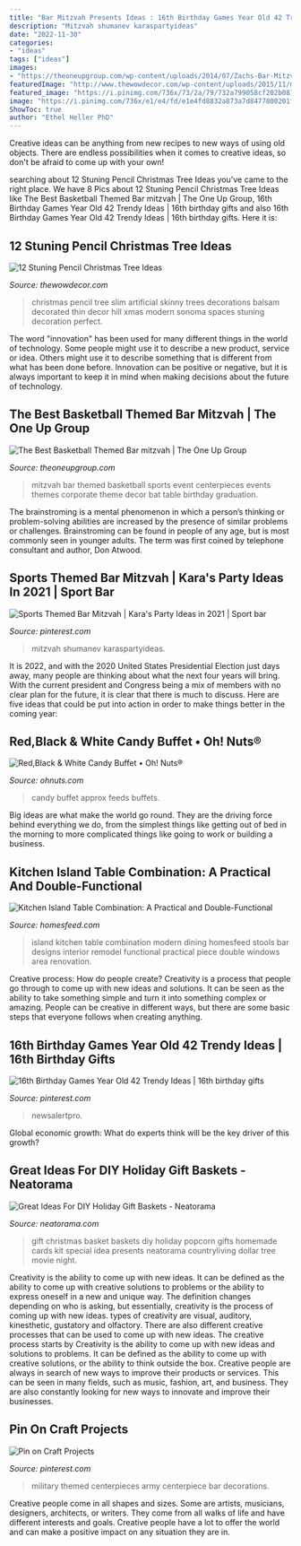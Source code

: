 ```yaml
---
title: "Bar Mitzvah Presents Ideas : 16th Birthday Games Year Old 42 Trendy Ideas"
description: "Mitzvah shumanev karaspartyideas"
date: "2022-11-30"
categories:
- "ideas"
tags: ["ideas"]
images:
- "https://theoneupgroup.com/wp-content/uploads/2014/07/Zachs-Bar-Mitzvah-decor.jpg"
featuredImage: "http://www.thewowdecor.com/wp-content/uploads/2015/11/modern-pencil-christmas-tree-decor.jpg"
featured_image: "https://i.pinimg.com/736x/73/2a/79/732a799058cf202b081d720259764aae--military-soldier-party-centerpieces.jpg"
image: "https://i.pinimg.com/736x/e1/e4/fd/e1e4fd8832a873a7d8477800201f6d36.jpg"
ShowToc: true
author: "Ethel Heller PhD"
---
```



Creative ideas can be anything from new recipes to new ways of using old objects. There are endless possibilities when it comes to creative ideas, so don't be afraid to come up with your own!

	

		
searching about 12 Stuning Pencil Christmas Tree Ideas you've came to the right place. We have 8 Pics about 12 Stuning Pencil Christmas Tree Ideas like The Best Basketball Themed Bar mitzvah | The One Up Group, 16th Birthday Games Year Old 42 Trendy Ideas | 16th birthday gifts and also 16th Birthday Games Year Old 42 Trendy Ideas | 16th birthday gifts. Here it is:
		
    
## 12 Stuning Pencil Christmas Tree Ideas

<img loading=lazy src="http://www.thewowdecor.com/wp-content/uploads/2015/11/modern-pencil-christmas-tree-decor.jpg" onerror="this.onerror=null;this.src='https://tse3.mm.bing.net/th?id=OIP.kQKkRQb2j2hArAQAIEbxPAHaJ6&amp;pid=15.1';" alt="12 Stuning Pencil Christmas Tree Ideas">

_Source: thewowdecor.com_

>christmas pencil tree slim artificial skinny trees decorations balsam decorated thin decor hill xmas modern sonoma spaces stuning decoration perfect. 

	

The word "innovation" has been used for many different things in the world of technology. Some people might use it to describe a new product, service or idea. Others might use it to describe something that is different from what has been done before. Innovation can be positive or negative, but it is always important to keep it in mind when making decisions about the future of technology.

    
## The Best Basketball Themed Bar Mitzvah | The One Up Group

<img loading=lazy src="https://theoneupgroup.com/wp-content/uploads/2014/07/Zachs-Bar-Mitzvah-decor.jpg" onerror="this.onerror=null;this.src='https://tse4.mm.bing.net/th?id=OIP.JFpTbT-9eL_yxCe40OXwwgHaE8&amp;pid=15.1';" alt="The Best Basketball Themed Bar mitzvah | The One Up Group">

_Source: theoneupgroup.com_

>mitzvah bar themed basketball sports event centerpieces events themes corporate theme decor bat table birthday graduation. 

	

The brainstroming is a mental phenomenon in which a person’s thinking or problem-solving abilities are increased by the presence of similar problems or challenges. Brainstroming can be found in people of any age, but is most commonly seen in younger adults. The term was first coined by telephone consultant and author, Don Atwood.

    
## Sports Themed Bar Mitzvah | Kara&#039;s Party Ideas In 2021 | Sport Bar

<img loading=lazy src="https://i.pinimg.com/736x/de/39/8b/de398b411542cbb8f69e378f47524343.jpg" onerror="this.onerror=null;this.src='https://tse1.mm.bing.net/th?id=OIP.ZKPihovzAfklM1Gg0fCUdwHaE8&amp;pid=15.1';" alt="Sports Themed Bar Mitzvah | Kara&#039;s Party Ideas in 2021 | Sport bar">

_Source: pinterest.com_

>mitzvah shumanev karaspartyideas. 

	

It is 2022, and with the 2020 United States Presidential Election just days away, many people are thinking about what the next four years will bring. With the current president and Congress being a mix of members with no clear plan for the future, it is clear that there is much to discuss. Here are five ideas that could be put into action in order to make things better in the coming year: 

    
## Red,Black &amp; White Candy Buffet • Oh! Nuts®

<img loading=lazy src="http://www.ohnuts.com/showImage.cfm/extra-large/red-black-white-candy-buffet-final3.jpg" onerror="this.onerror=null;this.src='https://tse2.mm.bing.net/th?id=OIP.8KR35PFB1AdDR4A6t5w28QHaE7&amp;pid=15.1';" alt="Red,Black &amp; White Candy Buffet • Oh! Nuts®">

_Source: ohnuts.com_

>candy buffet approx feeds buffets. 

	

Big ideas are what make the world go round. They are the driving force behind everything we do, from the simplest things like getting out of bed in the morning to more complicated things like going to work or building a business.

    
## Kitchen Island Table Combination: A Practical And Double-Functional

<img loading=lazy src="https://homesfeed.com/wp-content/uploads/2015/10/Kitchen-island-table-combination-with-modern-bar-stools-three-series-of-modern-white-pendant-lamps-.jpg" onerror="this.onerror=null;this.src='https://tse4.mm.bing.net/th?id=OIP.0JEaD7oPTM8yrNpVeCh3bQHaJT&amp;pid=15.1';" alt="Kitchen Island Table Combination: A Practical and Double-Functional">

_Source: homesfeed.com_

>island kitchen table combination modern dining homesfeed stools bar designs interior remodel functional practical piece double windows area renovation. 

	

Creative process: How do people create?
Creativity is a process that people go through to come up with new ideas and solutions. It can be seen as the ability to take something simple and turn it into something complex or amazing. People can be creative in different ways, but there are some basic steps that everyone follows when creating anything.

    
## 16th Birthday Games Year Old 42 Trendy Ideas | 16th Birthday Gifts

<img loading=lazy src="https://i.pinimg.com/736x/e1/e4/fd/e1e4fd8832a873a7d8477800201f6d36.jpg" onerror="this.onerror=null;this.src='https://tse4.mm.bing.net/th?id=OIP.YTRiRAIbtOK2WTnfSrXD2wAAAA&amp;pid=15.1';" alt="16th Birthday Games Year Old 42 Trendy Ideas | 16th birthday gifts">

_Source: pinterest.com_

>newsalertpro. 

	

Global economic growth: What do experts think will be the key driver of this growth?
 

    
## Great Ideas For DIY Holiday Gift Baskets - Neatorama

<img loading=lazy src="https://uploads.neatorama.com/images/posts/751/93/93751/1480776920-0.jpg" onerror="this.onerror=null;this.src='https://tse4.mm.bing.net/th?id=OIP.Dx4T30OLR4WD3D1rJm3ZXwHaLH&amp;pid=15.1';" alt="Great Ideas For DIY Holiday Gift Baskets - Neatorama">

_Source: neatorama.com_

>gift christmas basket baskets diy holiday popcorn gifts homemade cards kit special idea presents neatorama countryliving dollar tree movie night. 

	

Creativity is the ability to come up with new ideas. It can be defined as the ability to come up with creative solutions to problems or the ability to express oneself in a new and unique way. The definition changes depending on who is asking, but essentially, creativity is the process of coming up with new ideas. types of creativity are visual, auditory, kinesthetic, gustatory and olfactory. There are also different creative processes that can be used to come up with new ideas. The creative process starts by
Creativity is the ability to come up with new ideas and solutions to problems. It can be defined as the ability to come up with creative solutions, or the ability to think outside the box. Creative people are always in search of new ways to improve their products or services. This can be seen in many fields, such as music, fashion, art, and business. They are also constantly looking for new ways to innovate and improve their businesses.

    
## Pin On Craft Projects

<img loading=lazy src="https://i.pinimg.com/736x/73/2a/79/732a799058cf202b081d720259764aae--military-soldier-party-centerpieces.jpg" onerror="this.onerror=null;this.src='https://tse3.mm.bing.net/th?id=OIP.faGxX42c_xm8f6D8UFPdOADYEg&amp;pid=15.1';" alt="Pin on Craft Projects">

_Source: pinterest.com_

>military themed centerpieces army centerpiece bar decorations. 

	

Creative people come in all shapes and sizes. Some are artists, musicians, designers, architects, or writers. They come from all walks of life and have different interests and goals. Creative people have a lot to offer the world and can make a positive impact on any situation they are in.

